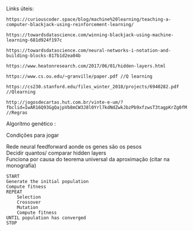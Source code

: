 Links úteis:

```
https://curiouscoder.space/blog/machine%20learning/teaching-a-computer-blackjack-using-reinforcement-learning/

https://towardsdatascience.com/winning-blackjack-using-machine-learning-681d924f197c

https://towardsdatascience.com/neural-networks-i-notation-and-building-blocks-817b1d2ea04b

https://www.heatonresearch.com/2017/06/01/hidden-layers.html

https://www.cs.ou.edu/~granville/paper.pdf //Q learning

https://cs230.stanford.edu/files_winter_2018/projects/6940282.pdf //Qlearning

http://jogosdecartas.hut.com.br/vinte-e-um/?fbclid=IwAR16Q93GgQajpVb8mCW3J8l0Yrl7kdNdZwkJbzPb9xfzwsT3tagpKrZg0fM
//Regras
```


Algoritmo genético :

Condições para jogar

Rede neural feedforward aonde os genes são os pesos<br/>
Decidir quantos/ comparar hidden layers<br/>
Funciona por causa do teorema universal da aproximação (citar na monografia)<br/>

```
START
Generate the initial population
Compute fitness
REPEAT
    Selection
    Crossover
    Mutation
    Compute fitness
UNTIL population has converged
STOP
```
